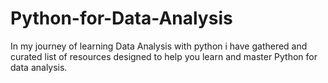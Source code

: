 # Python-for-Data-Analysis
In my journey of learning Data Analysis with python i have gathered and curated list of resources designed to help you learn and master Python for data analysis.
